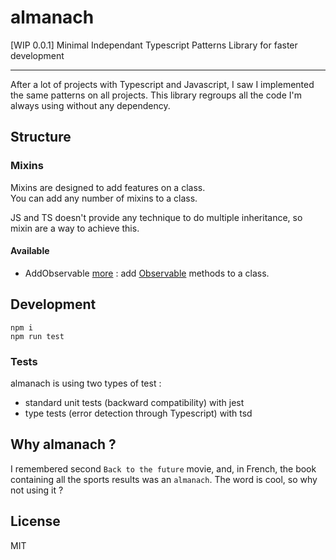 # almanach

[WIP 0.0.1] Minimal Independant Typescript Patterns Library for faster development

---

After a lot of projects with Typescript and Javascript, I saw I implemented the same patterns on all projects.
This library regroups all the code I'm always using without any dependency.

## Structure

### Mixins 

Mixins are designed to add features on a class.  
You can add any number of mixins to a class.

JS and TS doesn't provide any technique to do multiple inheritance, so mixin are a way to achieve this.

#### Available

- AddObservable [more](./src/mixins/Observable.ts) : add [Observable](https://en.wikipedia.org/wiki/Observer_pattern) methods to a class.

## Development

```
npm i
npm run test
```

### Tests

almanach is using two types of test : 
- standard unit tests (backward compatibility) with jest
- type tests (error detection through Typescript) with tsd

## Why almanach ?

I remembered second `Back to the future` movie, and, in French, the book containing all the sports results was an `almanach`. 
The word is cool, so why not using it ?

## License

MIT
